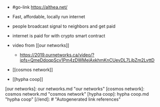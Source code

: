 - #go-link https://althea.net/
- Fast, affordable, locally run internet
- people broadcast signal to neighbors and get paid
- internet is paid for with crypto smart contract
- video from [[our networks]]
	- https://2019.ournetworks.ca/video/?ipfs=QmeDdoqpScv1Pm4zDWMeiAxkhmKnCUevDL7LjbZm2LvttD

- [[cosmos network]]
- [[hypha coop]]

[//begin]: # "Autogenerated link references for markdown compatibility"
[our networks]: our networks.md "our networks"
[cosmos network]: cosmos network.md "cosmos network"
[hypha coop]: hypha coop.md "hypha coop"
[//end]: # "Autogenerated link references"
